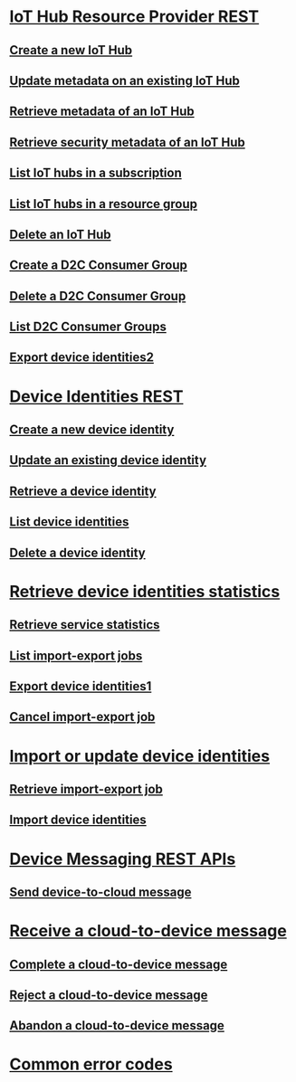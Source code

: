 # [IoT Hub Resource Provider REST](IoTHubResourceProviderREST/iot-hub-resource-provider-rest.md)
## [Create a new IoT Hub](IoTHubResourceProviderREST/create-a-new-iot-hub.md)
## [Update metadata on an existing IoT Hub](IoTHubResourceProviderREST/update-metadata-on-an-existing-iot-hub.md)
## [Retrieve metadata of an IoT Hub](IoTHubResourceProviderREST/retrieve-metadata-of-an-iot-hub.md)
## [Retrieve security metadata of an IoT Hub](IoTHubResourceProviderREST/retrieve-security-metadata-of-an-iot-hub.md)
## [List IoT hubs in a subscription](IoTHubResourceProviderREST/list-iot-hubs-in-a-subscription.md)
## [List IoT hubs in a resource group](IoTHubResourceProviderREST/list-iot-hubs-in-a-resource-group.md)
## [Delete an IoT Hub](IoTHubResourceProviderREST/delete-an-iot-hub.md)
## [Create a D2C Consumer Group](IoTHubResourceProviderREST/create-a-d2c-consumer-group.md)
## [Delete a D2C Consumer Group](IoTHubResourceProviderREST/delete-a-d2c-consumer-group.md)
## [List D2C Consumer Groups](IoTHubResourceProviderREST/list-d2c-consumer-groups.md)
## [Export device identities2](IoTHubResourceProviderREST/export-device-identities2.md)
# [Device Identities REST](device-identities-rest.md)
## [Create a new device identity](create-a-new-device-identity.md)
## [Update an existing device identity](update-an-existing-device-identity.md)
## [Retrieve a device identity](retrieve-a-device-identity.md)
## [List device identities](list-device-identities.md)
## [Delete a device identity](delete-a-device-identity.md)
# [Retrieve device identities statistics](retrieve-device-identities-statistics.md)
## [Retrieve service statistics](retrieve-service-statistics.md)
## [List import-export jobs](list-import-export-jobs.md)
## [Export device identities1](export-device-identities1.md)
## [Cancel import-export job](cancel-import-export-job.md)
# [Import or update device identities](import-or-update-device-identities.md)
## [Retrieve import-export job](retrieve-import-export-job.md)
## [Import device identities](import-device-identities.md)
# [Device Messaging REST APIs](device-messaging-rest-apis.md)
## [Send device-to-cloud message](send-device-to-cloud-message.md)
# [Receive a cloud-to-device message](receive-a-cloud-to-device-message.md)
## [Complete a cloud-to-device message](complete-a-cloud-to-device-message.md)
## [Reject a cloud-to-device message](reject-a-cloud-to-device-message.md)
## [Abandon a cloud-to-device message](abandon-a-cloud-to-device-message.md)
# [Common error codes](common-error-codes.md)
